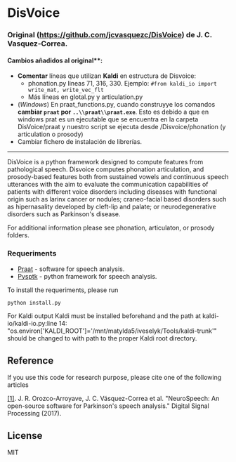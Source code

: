 ﻿# DisVoice

### Original (https://github.com/jcvasquezc/DisVoice) de J. C. Vasquez-Correa.
#### Cambios añadidos al original**:
 - **Comentar** líneas que utilizan **Kaldi** en estructura de Disvoice:
     - phonation.py lineas 71, 316, 330. Ejemplo: `#from kaldi_io import write_mat, write_vec_flt`
     - Más líneas en glotal.py y articulation.py
 - (*Windows*) En praat_functions.py, cuando construyye los comandos **cambiar `praat` por `..\\praat\\praat.exe`**. Esto es debido a que en windows prat es un ejecutable que se encuentra en la carpeta DisVoice/praat y nuestro script se ejecuta desde /Disvoice/phonation (y articulation o prosody)
 - Cambiar fichero de instalación de librerías.
 
------ 
DisVoice is a python framework designed to compute features from pathological speech. Disvoice computes phonation articulation, and prosody-based features both from sustained vowels and continuous speech utterances with the aim to evaluate the communication capabilities of patients with different voice disorders including diseases with functional origin such as larinx cancer or nodules; craneo-facial based disorders such as hipernasality developed by cleft-lip and palate; or neurodegenerative disorders such as Parkinson's disease.

For additional information please see phonation, articulaton, or prosody folders.


### Requeriments

- [Praat](http://www.fon.hum.uva.nl/praat/) - software for speech analysis.
- [Pysptk](http://pysptk.readthedocs.io/en/latest/) - python framework for speech analysis.

To install the requeriments, please run

```sh
python install.py
```

For Kaldi output Kaldi must be installed beforehand and the path at kaldi-io/kaldi-io.py:line 14:
"os.environ['KALDI_ROOT']='/mnt/matylda5/iveselyk/Tools/kaldi-trunk'"
should be changed to with path to the proper Kaldi root directory.


## Reference

If you use this code for research purpose, please cite one of the following articles

[[1]](http://www.sciencedirect.com/science/article/pii/S105120041730146X). J. R. Orozco-Arroyave, J. C. Vásquez-Correa et al. "NeuroSpeech: An open-source software for Parkinson's speech analysis." Digital Signal Processing (2017).

License
----

MIT
